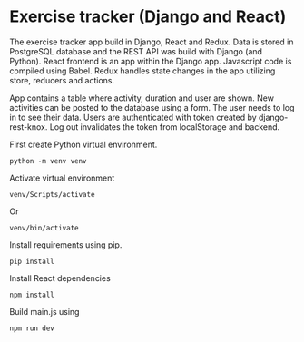 # Exercise tracker (Django and React)

The exercise tracker app build in Django, React and Redux. Data is stored in PostgreSQL database and the REST API was build with Django (and Python).
React frontend is an app within the Django app. Javascript code is compiled using Babel.
Redux handles state changes in the app utilizing store, reducers and actions.

App contains a table where activity, duration and user are shown. New activities can be posted to the database using a form. The user needs to log in to see their data. Users are authenticated with token created by django-rest-knox. Log out invalidates the token from localStorage and backend.

First create Python virtual environment.

```
python -m venv venv
```

Activate virtual environment

```
venv/Scripts/activate
```

Or

```
venv/bin/activate
```

Install requirements using pip.

```
pip install
```

Install React dependencies

```
npm install
```

Build main.js using

```
npm run dev
```
